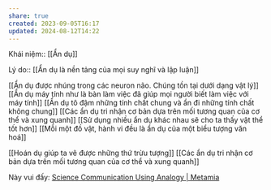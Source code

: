 ```yaml
---
share: true
created: 2023-09-05T16:17
updated: 2024-08-12T14:22
---
```

Khái niệm:: [[Ẩn dụ]]

Lý do:: [[Ẩn dụ là nền tảng của mọi suy nghĩ và lập luận]]

[[Ẩn dụ được nhúng trong các neuron não. Chúng tồn tại dưới dạng vật lý]]
[[Ẩn dụ máy tính như là bàn làm việc đã giúp mọi người biết làm việc với máy tính]]
[[Ẩn dụ tô đậm những tính chất chung và ẩn đi những tính chất không chung]]
[[Các ẩn dụ tri nhận cơ bản dựa trên mối tương quan của cơ thể và xung quanh]]
[[Sử dụng nhiều ẩn dụ khác nhau sẽ cho ta thấy vật thể tốt hơn]]
[[Mỗi một đồ vật, hành vi đều là ẩn dụ của một biểu tượng văn hoá]]

[[Hoán dụ giúp ta vẽ được những thứ trừu tượng]]
[[Các ẩn dụ tri nhận cơ bản dựa trên mối tương quan của cơ thể và xung quanh]] 

Này vui đấy: [Science Communication Using Analogy | Metamia](http://www.metamia.com/)